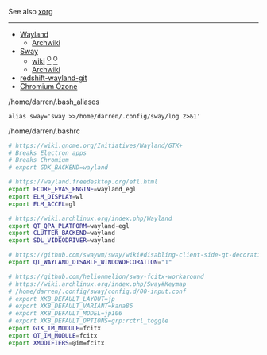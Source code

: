 See also [xorg](https://github.com/Un1Gfn/xorg)

---

* [Wayland](https://wayland.freedesktop.org/)
  * [Archwiki](https://wiki.archlinux.org/index.php/Wayland)
* [Sway](https://swaywm.org/)
  * [wiki](https://github.com/swaywm/sway/wiki) [<sup>O</sup>](https://github.com/swaywm/sway/wiki/Running-programs-natively-under-wayland) [<sup>O</sup>](https://github.com/swaywm/sway/wiki/GTK-3-settings-on-Wayland)
  * [Archwiki](https://wiki.archlinux.org/index.php/Sway)
* [redshift-wayland-git](https://aur.archlinux.org/packages/redshift-wayland-git)
* [Chromium Ozone](https://wiki.automotivelinux.org/_media/agl-distro/agl_chromium_preso.pdf)

/home/darren/.bash_aliases
```
alias sway='sway >>/home/darren/.config/sway/log 2>&1'
```

/home/darren/.bashrc
```bash
# https://wiki.gnome.org/Initiatives/Wayland/GTK+
# Breaks Electron apps
# Breaks Chromium
# export GDK_BACKEND=wayland

# https://wayland.freedesktop.org/efl.html
export ECORE_EVAS_ENGINE=wayland_egl
export ELM_DISPLAY=wl
export ELM_ACCEL=gl

# https://wiki.archlinux.org/index.php/Wayland
export QT_QPA_PLATFORM=wayland-egl
export CLUTTER_BACKEND=wayland
export SDL_VIDEODRIVER=wayland

# https://github.com/swaywm/sway/wiki#disabling-client-side-qt-decorations
export QT_WAYLAND_DISABLE_WINDOWDECORATION="1"

# https://github.com/helionmelion/sway-fcitx-workaround
# https://wiki.archlinux.org/index.php/Sway#Keymap
# /home/darren/.config/sway/config.d/00-input.conf
# export XKB_DEFAULT_LAYOUT=jp
# export XKB_DEFAULT_VARIANT=kana86
# export XKB_DEFAULT_MODEL=jp106
# export XKB_DEFAULT_OPTIONS=grp:rctrl_toggle
export GTK_IM_MODULE=fcitx
export QT_IM_MODULE=fcitx
export XMODIFIERS=@im=fcitx
```
